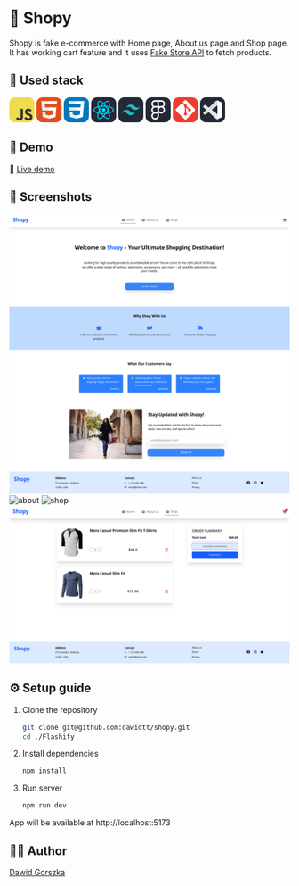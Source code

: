 <h1>🛒 Shopy</h1>

Shopy is fake e-commerce with Home page, About us page and Shop page. It has working cart feature and it uses [Fake Store API](https://fakestoreapi.com/) to fetch products.

<h2>🚀 Used stack</h2>
<div align="left">
 <img src="https://github.com/tandpfun/skill-icons/blob/main/icons/JavaScript.svg" alt="javascript" width="45" height="45"/>
 <img src="https://github.com/tandpfun/skill-icons/blob/main/icons/HTML.svg" alt="html" width="45" height="45"/>
 <img src="https://github.com/tandpfun/skill-icons/blob/main/icons/CSS.svg" alt="css" width="45" height="45"/>
 <img src="https://github.com/tandpfun/skill-icons/blob/main/icons/React-Dark.svg" alt="react" width="45" height="45"/>
 <img src="https://github.com/tandpfun/skill-icons/blob/main/icons/TailwindCSS-Dark.svg" alt="tailwind" width="45" height="45"/>
 <img src="https://github.com/tandpfun/skill-icons/blob/main/icons/Figma-Dark.svg" alt="figma" width="45" height="45"/>
 <img src="https://github.com/tandpfun/skill-icons/blob/main/icons/Git.svg" alt="git" width="45" height="45"/>
 <img src="https://github.com/tandpfun/skill-icons/blob/main/icons/VSCode-Dark.svg" alt="vsc" width="45" height="45"/>
</div>

<h2>🚀 Demo</h2>

🔗 [Live demo](https://dawits-shopy.netlify.app/)  

<h2>📸 Screenshots</h2>

 <img src="./screenshots/home.png" alt="home" />
 <img src="./screenshots/about.png" alt="about" />
 <img src="./screenshots/shop.png" alt="shop" />
 <img src="./screenshots/cart.png" alt="cart" />
 


<h2>⚙️ Setup guide</h2>

1. Clone the repository

   ```bash
   git clone git@github.com:dawidtt/shopy.git
   cd ./Flashify
   ```

2. Install dependencies
      ```bash
     npm install
     ```
3. Run server
      ```bash
     npm run dev
     ```
      
  App will be available at http://localhost:5173

<h2>👨‍💻 Author</h2>

[Dawid Gorszka](https://github.com/dawidtt)
